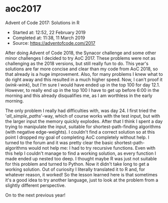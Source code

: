 # aoc2017
Advent of Code 2017: Solutions in R

- Started at: 12:52, 22 February 2019
- Completed at: 11:38, 11 March 2019
- Source: https://adventofcode.com/2017

After doing Advent of Code 2018, the Synacor challenge and some other minor challenges I decided to try AoC 2017. These problems were not as challenging as the 2018 versions, but still really fun to do. This year's solutions are far more concise and clear than my code from AoC 2018, so that already is a huge improvement. Also, for many problems I knew what to do right away and this resulted in a much higher speed. Now, I can't proof it (*wink-wink*), but I'm sure I would have ended up in the top 100 for day 12.1. However, to really end up in the top 100 I have to get up before 6:00 in the morning and this already disqualifies me, as I am worthless in the early morning. 

The only problem I really had difficulties with, was day 24. I first tried the '*all_simple_paths*'-way, which of course works with the test input, but with the larger input the memory quickly explodes. After that I think I spent a day trying to manipulate the input, suitable for shortest-path-finding algorithms (with negative edge-weights). I couldn't find a correct solution so at this point I dropped my goal of completing AoC completely without help. I turned to the forum and it was pretty clear the basic shortest-path-algorithms would not help me: I had to try recursive functions. Even with this help I couldn't manage to find a working solution, as every function I made ended up nested too deep. I thought maybe R was just not suitable for this problem and turned to Python. Now it didn't take long to get a working solution. Out of curiosity I literally translated it to R and, for whatever reason, it worked! So the lesson learned here is that sometimes it's a good idea to try another language, just to look at the problem from a slightly different perspective.  

On to the next previous year!
